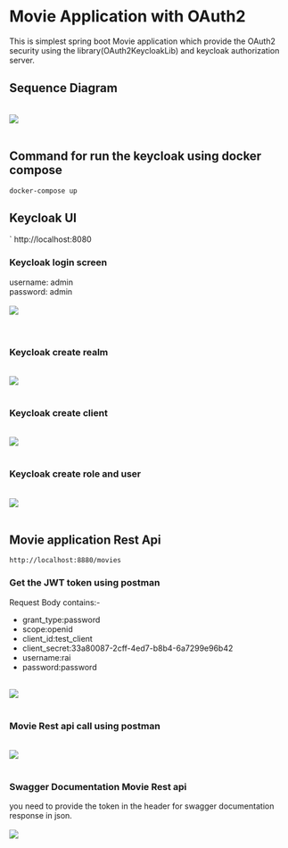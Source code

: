 # Movie Application with OAuth2
This is simplest spring boot Movie application which provide the OAuth2 security using the library(OAuth2KeycloakLib) and keycloak authorization server.

## Sequence Diagram 
<br/>
<img src="images/Diagram.png">	
<br/><br/>


## Command for run the keycloak using docker compose 
`
	docker-compose up
`

## Keycloak UI
`
	http://localhost:8080
	
### Keycloak login screen
username: admin <br/>
password: admin <br/>
<br/>
<img src="images/keycloak_login.gif">	
<br/><br/>

### Keycloak create realm 
<br/>
<img src="images/create_realm.gif">	
<br/><br/>

### Keycloak create client
<br/>
<img src="images/create_client.gif">	
<br/><br/>

### Keycloak create role and user
<br/>
<img src="images/create_role_user.gif">	
<br/><br/>

## Movie application Rest Api
`
	http://localhost:8880/movies
`	

### Get the JWT token using postman
Request Body contains:- <br/>
* grant_type:password
* scope:openid
* client_id:test_client
* client_secret:33a80087-2cff-4ed7-b8b4-6a7299e96b42
* username:rai
* password:password

<br/>
<img src="images/get_Token.gif">	
<br/><br/>

### Movie Rest api call using postman
<br/>
<img src="images/call_movie_api1.gif">	
<br/><br/>

### Swagger Documentation Movie Rest api
you need to provide the token in the header for swagger documentation response in json.  
<br/>
<img src="images/swagger_api_docs.PNG">	
<br/><br/>

